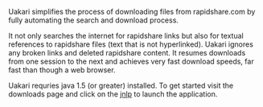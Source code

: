 Uakari simplifies the process of downloading files from rapidshare.com by fully automating the search and download process.

It not only searches the internet for rapidshare links but also for textual references to rapidshare files (text that is not hyperlinked).  Uakari ignores any broken links and deleted rapidshare content.  It resumes downloads from one session to the next and achieves very fast download speeds, far fast than though a web browser.

Uakari requries java 1.5 (or greater) installed.  To get started visit the downloads page and click on the [jnlp](http://uakari.googlecode.com/files/uakari.jnlp) to launch the application.